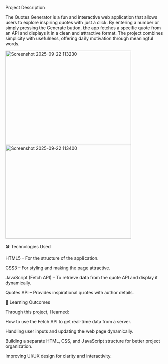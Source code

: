 Project Description

The Quotes Generator is a fun and interactive web application that allows users to explore inspiring quotes with just a click. By entering a number or simply pressing the Generate button, the app fetches a specific quote from an API and displays it in a clean and attractive format. The project combines simplicity with usefulness, offering daily motivation through meaningful words.

<img width="400" height="300" alt="Screenshot 2025-09-22 113230" src="https://github.com/user-attachments/assets/780d8558-6113-47ba-8f5d-b6a182db6f25" />
<img width="400" height="300" alt="Screenshot 2025-09-22 113400" src="https://github.com/user-attachments/assets/0a9bf5f1-0ab8-4815-acfb-8874f0df14cf" />

🛠️ Technologies Used

HTML5 – For the structure of the application.

CSS3 – For styling and making the page attractive.

JavaScript (Fetch API) – To retrieve data from the quote API and display it dynamically.

Quotes API – Provides inspirational quotes with author details.

🚀 Learning Outcomes

Through this project, I learned:

How to use the Fetch API to get real-time data from a server.

Handling user inputs and updating the web page dynamically.

Building a separate HTML, CSS, and JavaScript structure for better project organization.

Improving UI/UX design for clarity and interactivity.
